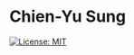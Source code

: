 # Chien-Yu Sung

[![License: MIT](https://img.shields.io/badge/License-MIT-green.svg)](https://github.com/ohbriansung/page/blob/master/LICENSE)
